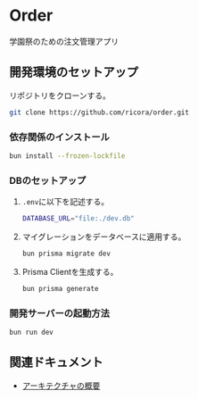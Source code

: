 # Order

学園祭のための注文管理アプリ

## 開発環境のセットアップ

リポジトリをクローンする。

```sh
git clone https://github.com/ricora/order.git
```

### 依存関係のインストール

```sh
bun install --frozen-lockfile
```

### DBのセットアップ

1. `.env`に以下を記述する。

   ```sh
   DATABASE_URL="file:./dev.db"
   ```

2. マイグレーションをデータベースに適用する。

   ```sh
   bun prisma migrate dev
   ```

3. Prisma Clientを生成する。
   ```sh
   bun prisma generate
   ```

### 開発サーバーの起動方法

```sh
bun run dev
```

## 関連ドキュメント

- [アーキテクチャの概要](ARCHITECTURE.md)
